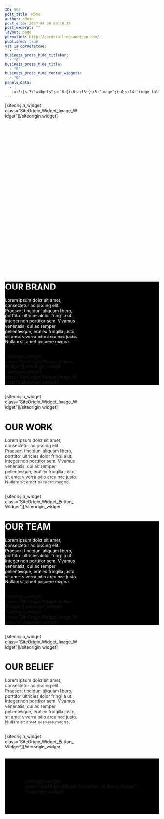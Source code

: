 ```yaml
---
ID: 963
post_title: Home
author: admin
post_date: 2017-04-26 09:18:28
post_excerpt: ""
layout: page
permalink: http://cardetailingsandiego.com/
published: true
yst_is_cornerstone:
  - ""
business_press_hide_titlebar:
  - "0"
business_press_hide_title:
  - "0"
business_press_hide_footer_widgets:
  - "0"
panels_data:
  - |
    a:3:{s:7:"widgets";a:16:{i:0;a:13:{s:5:"image";i:0;s:14:"image_fallback";s:30:"http://i.imgur.com/AftkIQT.jpg";s:4:"size";s:4:"full";s:5:"align";s:7:"default";s:5:"title";s:0:"";s:14:"title_position";s:6:"hidden";s:3:"alt";s:0:"";s:3:"url";s:0:"";s:5:"bound";b:1;s:12:"_sow_form_id";s:13:"590786741b808";s:11:"panels_info";a:6:{s:5:"class";s:30:"SiteOrigin_Widget_Image_Widget";s:4:"grid";i:0;s:4:"cell";i:0;s:2:"id";i:0;s:9:"widget_id";s:36:"81a316cb-51c0-487a-b860-3c3d8a05a261";s:5:"style";a:2:{s:27:"background_image_attachment";b:0;s:18:"background_display";s:4:"tile";}}s:10:"new_window";b:0;s:10:"full_width";b:0;}i:1;a:6:{s:5:"title";s:0:"";s:4:"text";s:506:"<h1> </h1><div id="block-yui_3_17_2_10_1491982508933_7671" class="sqs-block html-block sqs-block-html" data-block-type="2"><div class="sqs-block-content"><h2>COMPLETE DETAILING PACKAGES</h2><p>Apple Polishing Systems strives to provide the most convenient and comprehensive auto detailing service in San Diego. These preset packages include both interior and exterior detailing, but if you don't see what you're looking for let us personally tailor a package to meet your needs and budget.</p></div></div>";s:20:"text_selected_editor";s:4:"tmce";s:12:"_sow_form_id";s:13:"59078835df6be";s:5:"autop";b:0;s:11:"panels_info";a:7:{s:5:"class";s:31:"SiteOrigin_Widget_Editor_Widget";s:3:"raw";b:0;s:4:"grid";i:0;s:4:"cell";i:1;s:2:"id";i:1;s:9:"widget_id";s:36:"514a2d1f-93ae-4282-ab58-04242b253d14";s:5:"style";a:4:{s:7:"padding";s:19:"15px 15px 15px 15px";s:18:"background_display";s:5:"cover";s:10:"font_color";s:7:"#ffffff";s:10:"link_color";s:7:"#81d742";}}}i:2;a:8:{s:4:"text";s:13:"VIEW PACKAGES";s:3:"url";s:9:"post: 838";s:11:"button_icon";a:4:{s:13:"icon_selected";s:0:"";s:10:"icon_color";b:0;s:4:"icon";i:0;s:24:"so_field_container_state";s:4:"open";}s:6:"design";a:12:{s:5:"width";b:0;s:10:"width_unit";s:2:"px";s:5:"align";s:4:"left";s:5:"theme";s:4:"atom";s:12:"button_color";s:7:"#dd3333";s:10:"text_color";s:7:"#ffffff";s:5:"hover";b:1;s:4:"font";s:7:"default";s:9:"font_size";s:1:"1";s:8:"rounding";s:1:"0";s:7:"padding";s:1:"1";s:24:"so_field_container_state";s:4:"open";}s:10:"attributes";a:6:{s:2:"id";s:0:"";s:7:"classes";s:0:"";s:5:"title";s:0:"";s:7:"onclick";s:0:"";s:3:"rel";s:0:"";s:24:"so_field_container_state";s:4:"open";}s:12:"_sow_form_id";s:13:"590790aa26dc3";s:10:"new_window";b:0;s:11:"panels_info";a:7:{s:5:"class";s:31:"SiteOrigin_Widget_Button_Widget";s:3:"raw";b:0;s:4:"grid";i:0;s:4:"cell";i:1;s:2:"id";i:2;s:9:"widget_id";s:36:"cdb9090a-64ee-4746-b65d-a3ddf0188c20";s:5:"style";a:2:{s:18:"background_display";s:4:"tile";s:10:"font_color";s:7:"#ffffff";}}}i:3;a:6:{s:5:"title";s:0:"";s:4:"text";s:399:"<h1><span style="color: #ffffff;">OUR BRAND</span></h1><p><span style="color: #ffffff;">Lorem ipsum dolor sit amet, consectetur adipiscing elit. Praesent tincidunt aliquam libero, porttitor ultricies dolor fringilla ut. Integer non porttitor sem. Vivamus venenatis, dui ac semper pellentesque, erat ex fringilla justo, sit amet viverra odio arcu nec justo. Nullam sit amet posuere magna.</span></p>";s:20:"text_selected_editor";s:7:"tinymce";s:12:"_sow_form_id";s:13:"59078f04d6e54";s:5:"autop";b:0;s:11:"panels_info";a:7:{s:5:"class";s:31:"SiteOrigin_Widget_Editor_Widget";s:3:"raw";b:0;s:4:"grid";i:1;s:4:"cell";i:0;s:2:"id";i:3;s:9:"widget_id";s:36:"9fa24051-d7d2-4cb0-9e40-f8ba51ebd600";s:5:"style";a:1:{s:18:"background_display";s:4:"tile";}}}i:4;a:7:{s:4:"text";s:10:"CONTACT US";s:3:"url";s:21:"http://siteorigin.com";s:10:"new_window";b:0;s:11:"button_icon";a:3:{s:13:"icon_selected";s:0:"";s:10:"icon_color";b:0;s:4:"icon";i:0;}s:6:"design";a:10:{s:5:"align";s:4:"left";s:5:"theme";s:4:"wire";s:12:"button_color";s:7:"#ffffff";s:10:"text_color";s:7:"#000000";s:5:"hover";b:1;s:9:"font_size";s:1:"1";s:8:"rounding";s:1:"0";s:7:"padding";s:1:"1";s:5:"width";b:0;s:4:"font";s:7:"default";}s:10:"attributes";a:5:{s:2:"id";s:0:"";s:5:"title";s:0:"";s:7:"onclick";s:0:"";s:7:"classes";s:0:"";s:3:"rel";s:0:"";}s:11:"panels_info";a:7:{s:5:"class";s:31:"SiteOrigin_Widget_Button_Widget";s:3:"raw";b:0;s:4:"grid";i:1;s:4:"cell";i:0;s:2:"id";i:4;s:9:"widget_id";s:36:"6c1281eb-06e6-4e53-a804-ee90cf3e8a9a";s:5:"style";a:1:{s:18:"background_display";s:4:"tile";}}}i:5;a:13:{s:5:"image";i:1268;s:14:"image_fallback";s:90:"http://layouts.siteorigin.com/wp-content/uploads/2015/08/guitar-811343_1280-1.jpg#1280x853";s:4:"size";s:4:"full";s:5:"align";s:7:"default";s:5:"title";s:0:"";s:14:"title_position";s:6:"hidden";s:3:"alt";s:0:"";s:3:"url";s:0:"";s:5:"bound";b:1;s:12:"_sow_form_id";s:13:"590786a1ccd0f";s:10:"new_window";b:0;s:10:"full_width";b:0;s:11:"panels_info";a:7:{s:5:"class";s:30:"SiteOrigin_Widget_Image_Widget";s:3:"raw";b:0;s:4:"grid";i:1;s:4:"cell";i:1;s:2:"id";i:5;s:9:"widget_id";s:36:"24344ea5-52c9-40cd-9d68-52aa1e4be513";s:5:"style";a:1:{s:18:"background_display";s:4:"tile";}}}i:6;a:13:{s:5:"image";i:1051;s:14:"image_fallback";s:84:"http://layouts.siteorigin.com/wp-content/uploads/2015/08/hat-15263_1280.jpg#1280x853";s:4:"size";s:4:"full";s:5:"align";s:7:"default";s:5:"title";s:0:"";s:14:"title_position";s:6:"hidden";s:3:"alt";s:0:"";s:3:"url";s:0:"";s:5:"bound";b:1;s:12:"_sow_form_id";s:13:"590786ba499c7";s:10:"new_window";b:0;s:10:"full_width";b:0;s:11:"panels_info";a:7:{s:5:"class";s:30:"SiteOrigin_Widget_Image_Widget";s:3:"raw";b:0;s:4:"grid";i:2;s:4:"cell";i:0;s:2:"id";i:6;s:9:"widget_id";s:36:"bac2bbae-5c76-446e-96fa-166ae5c2aeea";s:5:"style";a:1:{s:18:"background_display";s:4:"tile";}}}i:7;a:4:{s:5:"title";s:0:"";s:4:"text";s:396:"<h1><span style="color: #000000">OUR WORK</span></h1><p><span style="color: #333333">Lorem ipsum dolor sit amet, consectetur adipiscing elit. Praesent tincidunt aliquam libero, porttitor ultricies dolor fringilla ut. Integer non porttitor sem. Vivamus venenatis, dui ac semper pellentesque, erat ex fringilla justo, sit amet viverra odio arcu nec justo. Nullam sit amet posuere magna.</span></p>";s:5:"autop";b:0;s:11:"panels_info";a:7:{s:5:"class";s:31:"SiteOrigin_Widget_Editor_Widget";s:3:"raw";b:0;s:4:"grid";i:2;s:4:"cell";i:1;s:2:"id";i:7;s:9:"widget_id";s:36:"9e95a62c-208a-4c0b-ac20-08058c163991";s:5:"style";a:1:{s:18:"background_display";s:4:"tile";}}}i:8;a:7:{s:4:"text";s:10:"CONTACT US";s:3:"url";s:21:"http://siteorigin.com";s:10:"new_window";b:0;s:11:"button_icon";a:3:{s:13:"icon_selected";s:0:"";s:10:"icon_color";b:0;s:4:"icon";i:0;}s:6:"design";a:10:{s:5:"align";s:4:"left";s:5:"theme";s:4:"wire";s:12:"button_color";s:7:"#000000";s:10:"text_color";s:7:"#dddddd";s:5:"hover";b:1;s:9:"font_size";s:1:"1";s:8:"rounding";s:1:"0";s:7:"padding";s:1:"1";s:5:"width";b:0;s:4:"font";s:7:"default";}s:10:"attributes";a:5:{s:2:"id";s:0:"";s:5:"title";s:0:"";s:7:"onclick";s:0:"";s:7:"classes";s:0:"";s:3:"rel";s:0:"";}s:11:"panels_info";a:7:{s:5:"class";s:31:"SiteOrigin_Widget_Button_Widget";s:3:"raw";b:0;s:4:"grid";i:2;s:4:"cell";i:1;s:2:"id";i:8;s:9:"widget_id";s:36:"70e7bcf9-a1b1-4eac-859c-9a9def1d35e7";s:5:"style";a:1:{s:18:"background_display";s:4:"tile";}}}i:9;a:4:{s:5:"title";s:0:"";s:4:"text";s:396:"<h1><span style="color: #ffffff">OUR TEAM</span></h1><p><span style="color: #ffffff">Lorem ipsum dolor sit amet, consectetur adipiscing elit. Praesent tincidunt aliquam libero, porttitor ultricies dolor fringilla ut. Integer non porttitor sem. Vivamus venenatis, dui ac semper pellentesque, erat ex fringilla justo, sit amet viverra odio arcu nec justo. Nullam sit amet posuere magna.</span></p>";s:5:"autop";b:0;s:11:"panels_info";a:7:{s:5:"class";s:31:"SiteOrigin_Widget_Editor_Widget";s:3:"raw";b:0;s:4:"grid";i:3;s:4:"cell";i:0;s:2:"id";i:9;s:9:"widget_id";s:36:"c3633188-a280-4219-88e0-57ddd6ab4881";s:5:"style";a:1:{s:18:"background_display";s:4:"tile";}}}i:10;a:7:{s:4:"text";s:10:"CONTACT US";s:3:"url";s:21:"http://siteorigin.com";s:10:"new_window";b:0;s:11:"button_icon";a:3:{s:13:"icon_selected";s:0:"";s:10:"icon_color";b:0;s:4:"icon";i:0;}s:6:"design";a:10:{s:5:"align";s:4:"left";s:5:"theme";s:4:"wire";s:12:"button_color";s:7:"#ffffff";s:10:"text_color";s:7:"#000000";s:5:"hover";b:1;s:9:"font_size";s:1:"1";s:8:"rounding";s:1:"0";s:7:"padding";s:1:"1";s:5:"width";b:0;s:4:"font";s:7:"default";}s:10:"attributes";a:5:{s:2:"id";s:0:"";s:5:"title";s:0:"";s:7:"onclick";s:0:"";s:7:"classes";s:0:"";s:3:"rel";s:0:"";}s:11:"panels_info";a:7:{s:5:"class";s:31:"SiteOrigin_Widget_Button_Widget";s:3:"raw";b:0;s:4:"grid";i:3;s:4:"cell";i:0;s:2:"id";i:10;s:9:"widget_id";s:36:"a9168e5c-02bc-4b2c-8a3c-588b1d13eccf";s:5:"style";a:1:{s:18:"background_display";s:4:"tile";}}}i:11;a:12:{s:5:"image";i:0;s:14:"image_fallback";s:87:"http://layouts.siteorigin.com/wp-content/uploads/2015/08/match-171579_1280.jpg#1280x853";s:4:"size";s:4:"full";s:5:"title";s:0:"";s:3:"alt";s:0:"";s:3:"url";s:0:"";s:10:"new_window";b:0;s:5:"bound";b:1;s:10:"full_width";b:0;s:5:"align";s:7:"default";s:14:"title_position";s:6:"hidden";s:11:"panels_info";a:7:{s:5:"class";s:30:"SiteOrigin_Widget_Image_Widget";s:3:"raw";b:0;s:4:"grid";i:3;s:4:"cell";i:1;s:2:"id";i:11;s:9:"widget_id";s:36:"38ca420d-4062-4729-80df-1db6d33728f6";s:5:"style";a:1:{s:18:"background_display";s:4:"tile";}}}i:12;a:12:{s:5:"image";i:0;s:14:"image_fallback";s:78:"http://layouts.siteorigin.com/wp-content/uploads/2015/08/oak-1742.jpg#1280x853";s:4:"size";s:4:"full";s:5:"title";s:0:"";s:3:"alt";s:0:"";s:3:"url";s:0:"";s:10:"new_window";b:0;s:5:"bound";b:1;s:10:"full_width";b:0;s:5:"align";s:7:"default";s:14:"title_position";s:6:"hidden";s:11:"panels_info";a:7:{s:5:"class";s:30:"SiteOrigin_Widget_Image_Widget";s:3:"raw";b:0;s:4:"grid";i:4;s:4:"cell";i:0;s:2:"id";i:12;s:9:"widget_id";s:36:"7af8f866-99b7-4cdf-8981-e07c945a2f91";s:5:"style";a:1:{s:18:"background_display";s:4:"tile";}}}i:13;a:4:{s:5:"title";s:0:"";s:4:"text";s:398:"<h1><span style="color: #000000">OUR BELIEF</span></h1><p><span style="color: #333333">Lorem ipsum dolor sit amet, consectetur adipiscing elit. Praesent tincidunt aliquam libero, porttitor ultricies dolor fringilla ut. Integer non porttitor sem. Vivamus venenatis, dui ac semper pellentesque, erat ex fringilla justo, sit amet viverra odio arcu nec justo. Nullam sit amet posuere magna.</span></p>";s:5:"autop";b:0;s:11:"panels_info";a:7:{s:5:"class";s:31:"SiteOrigin_Widget_Editor_Widget";s:3:"raw";b:0;s:4:"grid";i:4;s:4:"cell";i:1;s:2:"id";i:13;s:9:"widget_id";s:36:"4b23d6a9-2d6e-400a-877c-77a56e157269";s:5:"style";a:1:{s:18:"background_display";s:4:"tile";}}}i:14;a:7:{s:4:"text";s:10:"CONTACT US";s:3:"url";s:21:"http://siteorigin.com";s:10:"new_window";b:0;s:11:"button_icon";a:3:{s:13:"icon_selected";s:0:"";s:10:"icon_color";b:0;s:4:"icon";i:0;}s:6:"design";a:10:{s:5:"align";s:4:"left";s:5:"theme";s:4:"wire";s:12:"button_color";s:7:"#000000";s:10:"text_color";s:7:"#dddddd";s:5:"hover";b:1;s:9:"font_size";s:1:"1";s:8:"rounding";s:1:"0";s:7:"padding";s:1:"1";s:5:"width";b:0;s:4:"font";s:7:"default";}s:10:"attributes";a:5:{s:2:"id";s:0:"";s:5:"title";s:0:"";s:7:"onclick";s:0:"";s:7:"classes";s:0:"";s:3:"rel";s:0:"";}s:11:"panels_info";a:7:{s:5:"class";s:31:"SiteOrigin_Widget_Button_Widget";s:3:"raw";b:0;s:4:"grid";i:4;s:4:"cell";i:1;s:2:"id";i:14;s:9:"widget_id";s:36:"419015a3-1e52-4484-8507-0c61327ec72a";s:5:"style";a:1:{s:18:"background_display";s:4:"tile";}}}i:15;a:4:{s:8:"networks";a:3:{i:0;a:5:{s:4:"name";s:8:"facebook";s:3:"url";s:25:"https://www.facebook.com/";s:10:"icon_color";s:7:"#ffffff";s:12:"button_color";s:7:"#d3d3d3";s:10:"icon_title";s:0:"";}i:1;a:5:{s:4:"name";s:7:"twitter";s:3:"url";s:20:"https://twitter.com/";s:10:"icon_color";s:7:"#ffffff";s:12:"button_color";s:7:"#d3d3d3";s:10:"icon_title";s:0:"";}i:2;a:5:{s:4:"name";s:9:"pinterest";s:3:"url";s:26:"https://www.pinterest.com/";s:10:"icon_color";s:7:"#ffffff";s:12:"button_color";s:7:"#d3d3d3";s:10:"icon_title";s:0:"";}}s:6:"design";a:8:{s:10:"new_window";b:1;s:5:"theme";s:4:"wire";s:5:"hover";b:1;s:9:"icon_size";s:1:"2";s:8:"rounding";s:3:"1.5";s:7:"padding";s:1:"1";s:5:"align";s:6:"center";s:6:"margin";s:3:"0.1";}s:5:"title";s:0:"";s:11:"panels_info";a:7:{s:5:"class";s:43:"SiteOrigin_Widget_SocialMediaButtons_Widget";s:3:"raw";b:0;s:4:"grid";i:5;s:4:"cell";i:0;s:2:"id";i:15;s:9:"widget_id";s:36:"7a42c126-bf89-4985-a197-081571c8485a";s:5:"style";a:1:{s:18:"background_display";s:4:"tile";}}}}s:5:"grids";a:6:{i:0;a:2:{s:5:"cells";i:2;s:5:"style";a:2:{s:18:"background_display";s:4:"tile";s:11:"row_stretch";s:4:"full";}}i:1;a:2:{s:5:"cells";i:2;s:5:"style";a:3:{s:10:"background";s:7:"#000000";s:18:"background_display";s:4:"tile";s:11:"row_stretch";s:4:"full";}}i:2;a:2:{s:5:"cells";i:2;s:5:"style";a:2:{s:18:"background_display";s:4:"tile";s:11:"row_stretch";s:4:"full";}}i:3;a:2:{s:5:"cells";i:2;s:5:"style";a:3:{s:10:"background";s:7:"#000000";s:18:"background_display";s:4:"tile";s:11:"row_stretch";s:4:"full";}}i:4;a:2:{s:5:"cells";i:2;s:5:"style";a:2:{s:18:"background_display";s:4:"tile";s:11:"row_stretch";s:4:"full";}}i:5;a:2:{s:5:"cells";i:1;s:5:"style";a:4:{s:7:"padding";s:4:"65px";s:10:"background";s:7:"#000000";s:18:"background_display";s:4:"tile";s:11:"row_stretch";s:4:"full";}}}s:10:"grid_cells";a:11:{i:0;a:4:{s:4:"grid";i:0;s:5:"index";i:0;s:6:"weight";d:0.5;s:5:"style";a:0:{}}i:1;a:4:{s:4:"grid";i:0;s:5:"index";i:1;s:6:"weight";d:0.5;s:5:"style";a:0:{}}i:2;a:4:{s:4:"grid";i:1;s:5:"index";i:0;s:6:"weight";d:0.5;s:5:"style";a:0:{}}i:3;a:4:{s:4:"grid";i:1;s:5:"index";i:1;s:6:"weight";d:0.5;s:5:"style";a:0:{}}i:4;a:4:{s:4:"grid";i:2;s:5:"index";i:0;s:6:"weight";d:0.5;s:5:"style";a:0:{}}i:5;a:4:{s:4:"grid";i:2;s:5:"index";i:1;s:6:"weight";d:0.5;s:5:"style";a:0:{}}i:6;a:4:{s:4:"grid";i:3;s:5:"index";i:0;s:6:"weight";d:0.5;s:5:"style";a:0:{}}i:7;a:4:{s:4:"grid";i:3;s:5:"index";i:1;s:6:"weight";d:0.5;s:5:"style";a:0:{}}i:8;a:4:{s:4:"grid";i:4;s:5:"index";i:0;s:6:"weight";d:0.5;s:5:"style";a:0:{}}i:9;a:4:{s:4:"grid";i:4;s:5:"index";i:1;s:6:"weight";d:0.5;s:5:"style";a:0:{}}i:10;a:4:{s:4:"grid";i:5;s:5:"index";i:0;s:6:"weight";i:1;s:5:"style";a:0:{}}}}
---
```

<div id="pl-963"  class="panel-layout" ><div id="pg-963-0"  class="panel-grid panel-has-style"  data-style="{&quot;background_display&quot;:&quot;tile&quot;,&quot;row_stretch&quot;:&quot;full&quot;}" ><div class="siteorigin-panels-stretch panel-row-style panel-row-style-for-963-0" data-stretch-type="full" ><div id="pgc-963-0-0"  class="panel-grid-cell"  data-weight="0.5" ><div id="panel-963-0-0-0" class="so-panel widget widget_sow-image panel-first-child panel-last-child" data-index="0" data-style="{&quot;background_image_attachment&quot;:false,&quot;background_display&quot;:&quot;tile&quot;}" >[siteorigin_widget class="SiteOrigin_Widget_Image_Widget"]<input type="hidden" value="{&quot;instance&quot;:{&quot;image&quot;:0,&quot;image_fallback&quot;:&quot;http:\/\/i.imgur.com\/AftkIQT.jpg&quot;,&quot;size&quot;:&quot;full&quot;,&quot;align&quot;:&quot;default&quot;,&quot;title&quot;:&quot;&quot;,&quot;title_position&quot;:&quot;hidden&quot;,&quot;alt&quot;:&quot;&quot;,&quot;url&quot;:&quot;&quot;,&quot;bound&quot;:true,&quot;_sow_form_id&quot;:&quot;590786741b808&quot;,&quot;new_window&quot;:false,&quot;full_width&quot;:false},&quot;args&quot;:{&quot;before_widget&quot;:&quot;&lt;div id=\&quot;panel-963-0-0-0\&quot; class=\&quot;so-panel widget widget_sow-image panel-first-child panel-last-child\&quot; data-index=\&quot;0\&quot; data-style=\&quot;{&amp;quot;background_image_attachment&amp;quot;:false,&amp;quot;background_display&amp;quot;:&amp;quot;tile&amp;quot;}\&quot; &gt;&quot;,&quot;after_widget&quot;:&quot;&lt;\/div&gt;&quot;,&quot;before_title&quot;:&quot;&lt;h3 class=\&quot;widget-title\&quot;&gt;&quot;,&quot;after_title&quot;:&quot;&lt;\/h3&gt;&quot;,&quot;widget_id&quot;:&quot;widget-0-0-0&quot;}}" />[/siteorigin_widget]</div></div><div id="pgc-963-0-1"  class="panel-grid-cell"  data-weight="0.5" ><div id="panel-963-0-1-0" class="so-panel widget widget_sow-editor panel-first-child" data-index="1" data-style="{&quot;padding&quot;:&quot;15px 15px 15px 15px&quot;,&quot;background_display&quot;:&quot;cover&quot;,&quot;font_color&quot;:&quot;#ffffff&quot;,&quot;link_color&quot;:&quot;#81d742&quot;}" ><div class="panel-widget-style panel-widget-style-for-963-0-1-0" ><div class="so-widget-sow-editor so-widget-sow-editor-base">
<div class="siteorigin-widget-tinymce textwidget">
	<h1> </h1><div id="block-yui_3_17_2_10_1491982508933_7671" class="sqs-block html-block sqs-block-html" data-block-type="2"><div class="sqs-block-content"><h2>COMPLETE DETAILING PACKAGES</h2>Apple Polishing Systems strives to provide the most convenient and comprehensive auto detailing service in San Diego. These preset packages include both interior and exterior detailing, but if you don't see what you're looking for let us personally tailor a package to meet your needs and budget.

</div></div></div>
</div></div></div><div id="panel-963-0-1-1" class="so-panel widget widget_sow-button panel-last-child" data-index="2" data-style="{&quot;background_display&quot;:&quot;tile&quot;,&quot;font_color&quot;:&quot;#ffffff&quot;}" ><div class="panel-widget-style panel-widget-style-for-963-0-1-1" >[siteorigin_widget class="SiteOrigin_Widget_Button_Widget"]<input type="hidden" value="{&quot;instance&quot;:{&quot;text&quot;:&quot;VIEW PACKAGES&quot;,&quot;url&quot;:&quot;post: 838&quot;,&quot;button_icon&quot;:{&quot;icon_selected&quot;:&quot;&quot;,&quot;icon_color&quot;:false,&quot;icon&quot;:0,&quot;so_field_container_state&quot;:&quot;open&quot;},&quot;design&quot;:{&quot;width&quot;:false,&quot;width_unit&quot;:&quot;px&quot;,&quot;align&quot;:&quot;left&quot;,&quot;theme&quot;:&quot;atom&quot;,&quot;button_color&quot;:&quot;#dd3333&quot;,&quot;text_color&quot;:&quot;#ffffff&quot;,&quot;hover&quot;:true,&quot;font&quot;:&quot;default&quot;,&quot;font_size&quot;:&quot;1&quot;,&quot;rounding&quot;:&quot;0&quot;,&quot;padding&quot;:&quot;1&quot;,&quot;so_field_container_state&quot;:&quot;open&quot;},&quot;attributes&quot;:{&quot;id&quot;:&quot;&quot;,&quot;classes&quot;:&quot;&quot;,&quot;title&quot;:&quot;&quot;,&quot;onclick&quot;:&quot;&quot;,&quot;rel&quot;:&quot;&quot;,&quot;so_field_container_state&quot;:&quot;open&quot;},&quot;_sow_form_id&quot;:&quot;590790aa26dc3&quot;,&quot;new_window&quot;:false},&quot;args&quot;:{&quot;before_widget&quot;:&quot;&lt;div id=\&quot;panel-963-0-1-1\&quot; class=\&quot;so-panel widget widget_sow-button panel-last-child\&quot; data-index=\&quot;2\&quot; data-style=\&quot;{&amp;quot;background_display&amp;quot;:&amp;quot;tile&amp;quot;,&amp;quot;font_color&amp;quot;:&amp;quot;#ffffff&amp;quot;}\&quot; &gt;&lt;div class=\&quot;panel-widget-style panel-widget-style-for-963-0-1-1\&quot; &gt;&quot;,&quot;after_widget&quot;:&quot;&lt;\/div&gt;&lt;\/div&gt;&quot;,&quot;before_title&quot;:&quot;&lt;h3 class=\&quot;widget-title\&quot;&gt;&quot;,&quot;after_title&quot;:&quot;&lt;\/h3&gt;&quot;,&quot;widget_id&quot;:&quot;widget-0-1-1&quot;}}" />[/siteorigin_widget]</div></div></div></div></div><div id="pg-963-1"  class="panel-grid panel-has-style"  data-style="{&quot;background&quot;:&quot;#000000&quot;,&quot;background_display&quot;:&quot;tile&quot;,&quot;row_stretch&quot;:&quot;full&quot;}" ><div class="siteorigin-panels-stretch panel-row-style panel-row-style-for-963-1" data-stretch-type="full" ><div id="pgc-963-1-0"  class="panel-grid-cell"  data-weight="0.5" ><div id="panel-963-1-0-0" class="so-panel widget widget_sow-editor panel-first-child" data-index="3" data-style="{&quot;background_display&quot;:&quot;tile&quot;}" ><div class="so-widget-sow-editor so-widget-sow-editor-base">
<div class="siteorigin-widget-tinymce textwidget">
	<h1><span style="color: #ffffff;">OUR BRAND</span></h1><span style="color: #ffffff;">Lorem ipsum dolor sit amet, consectetur adipiscing elit. Praesent tincidunt aliquam libero, porttitor ultricies dolor fringilla ut. Integer non porttitor sem. Vivamus venenatis, dui ac semper pellentesque, erat ex fringilla justo, sit amet viverra odio arcu nec justo. Nullam sit amet posuere magna.</span>

</div>
</div></div><div id="panel-963-1-0-1" class="so-panel widget widget_sow-button panel-last-child" data-index="4" data-style="{&quot;background_display&quot;:&quot;tile&quot;}" >[siteorigin_widget class="SiteOrigin_Widget_Button_Widget"]<input type="hidden" value="{&quot;instance&quot;:{&quot;text&quot;:&quot;CONTACT US&quot;,&quot;url&quot;:&quot;http:\/\/siteorigin.com&quot;,&quot;new_window&quot;:false,&quot;button_icon&quot;:{&quot;icon_selected&quot;:&quot;&quot;,&quot;icon_color&quot;:false,&quot;icon&quot;:0},&quot;design&quot;:{&quot;align&quot;:&quot;left&quot;,&quot;theme&quot;:&quot;wire&quot;,&quot;button_color&quot;:&quot;#ffffff&quot;,&quot;text_color&quot;:&quot;#000000&quot;,&quot;hover&quot;:true,&quot;font_size&quot;:&quot;1&quot;,&quot;rounding&quot;:&quot;0&quot;,&quot;padding&quot;:&quot;1&quot;,&quot;width&quot;:false,&quot;font&quot;:&quot;default&quot;},&quot;attributes&quot;:{&quot;id&quot;:&quot;&quot;,&quot;title&quot;:&quot;&quot;,&quot;onclick&quot;:&quot;&quot;,&quot;classes&quot;:&quot;&quot;,&quot;rel&quot;:&quot;&quot;}},&quot;args&quot;:{&quot;before_widget&quot;:&quot;&lt;div id=\&quot;panel-963-1-0-1\&quot; class=\&quot;so-panel widget widget_sow-button panel-last-child\&quot; data-index=\&quot;4\&quot; data-style=\&quot;{&amp;quot;background_display&amp;quot;:&amp;quot;tile&amp;quot;}\&quot; &gt;&quot;,&quot;after_widget&quot;:&quot;&lt;\/div&gt;&quot;,&quot;before_title&quot;:&quot;&lt;h3 class=\&quot;widget-title\&quot;&gt;&quot;,&quot;after_title&quot;:&quot;&lt;\/h3&gt;&quot;,&quot;widget_id&quot;:&quot;widget-1-0-1&quot;}}" />[/siteorigin_widget]</div></div><div id="pgc-963-1-1"  class="panel-grid-cell"  data-weight="0.5" ><div id="panel-963-1-1-0" class="so-panel widget widget_sow-image panel-first-child panel-last-child" data-index="5" data-style="{&quot;background_display&quot;:&quot;tile&quot;}" >[siteorigin_widget class="SiteOrigin_Widget_Image_Widget"]<input type="hidden" value="{&quot;instance&quot;:{&quot;image&quot;:1268,&quot;image_fallback&quot;:&quot;http:\/\/layouts.siteorigin.com\/wp-content\/uploads\/2015\/08\/guitar-811343_1280-1.jpg#1280x853&quot;,&quot;size&quot;:&quot;full&quot;,&quot;align&quot;:&quot;default&quot;,&quot;title&quot;:&quot;&quot;,&quot;title_position&quot;:&quot;hidden&quot;,&quot;alt&quot;:&quot;&quot;,&quot;url&quot;:&quot;&quot;,&quot;bound&quot;:true,&quot;_sow_form_id&quot;:&quot;590786a1ccd0f&quot;,&quot;new_window&quot;:false,&quot;full_width&quot;:false},&quot;args&quot;:{&quot;before_widget&quot;:&quot;&lt;div id=\&quot;panel-963-1-1-0\&quot; class=\&quot;so-panel widget widget_sow-image panel-first-child panel-last-child\&quot; data-index=\&quot;5\&quot; data-style=\&quot;{&amp;quot;background_display&amp;quot;:&amp;quot;tile&amp;quot;}\&quot; &gt;&quot;,&quot;after_widget&quot;:&quot;&lt;\/div&gt;&quot;,&quot;before_title&quot;:&quot;&lt;h3 class=\&quot;widget-title\&quot;&gt;&quot;,&quot;after_title&quot;:&quot;&lt;\/h3&gt;&quot;,&quot;widget_id&quot;:&quot;widget-1-1-0&quot;}}" />[/siteorigin_widget]</div></div></div></div><div id="pg-963-2"  class="panel-grid panel-has-style"  data-style="{&quot;background_display&quot;:&quot;tile&quot;,&quot;row_stretch&quot;:&quot;full&quot;}" ><div class="siteorigin-panels-stretch panel-row-style panel-row-style-for-963-2" data-stretch-type="full" ><div id="pgc-963-2-0"  class="panel-grid-cell"  data-weight="0.5" ><div id="panel-963-2-0-0" class="so-panel widget widget_sow-image panel-first-child panel-last-child" data-index="6" data-style="{&quot;background_display&quot;:&quot;tile&quot;}" >[siteorigin_widget class="SiteOrigin_Widget_Image_Widget"]<input type="hidden" value="{&quot;instance&quot;:{&quot;image&quot;:1051,&quot;image_fallback&quot;:&quot;http:\/\/layouts.siteorigin.com\/wp-content\/uploads\/2015\/08\/hat-15263_1280.jpg#1280x853&quot;,&quot;size&quot;:&quot;full&quot;,&quot;align&quot;:&quot;default&quot;,&quot;title&quot;:&quot;&quot;,&quot;title_position&quot;:&quot;hidden&quot;,&quot;alt&quot;:&quot;&quot;,&quot;url&quot;:&quot;&quot;,&quot;bound&quot;:true,&quot;_sow_form_id&quot;:&quot;590786ba499c7&quot;,&quot;new_window&quot;:false,&quot;full_width&quot;:false},&quot;args&quot;:{&quot;before_widget&quot;:&quot;&lt;div id=\&quot;panel-963-2-0-0\&quot; class=\&quot;so-panel widget widget_sow-image panel-first-child panel-last-child\&quot; data-index=\&quot;6\&quot; data-style=\&quot;{&amp;quot;background_display&amp;quot;:&amp;quot;tile&amp;quot;}\&quot; &gt;&quot;,&quot;after_widget&quot;:&quot;&lt;\/div&gt;&quot;,&quot;before_title&quot;:&quot;&lt;h3 class=\&quot;widget-title\&quot;&gt;&quot;,&quot;after_title&quot;:&quot;&lt;\/h3&gt;&quot;,&quot;widget_id&quot;:&quot;widget-2-0-0&quot;}}" />[/siteorigin_widget]</div></div><div id="pgc-963-2-1"  class="panel-grid-cell"  data-weight="0.5" ><div id="panel-963-2-1-0" class="so-panel widget widget_sow-editor panel-first-child" data-index="7" data-style="{&quot;background_display&quot;:&quot;tile&quot;}" ><div class="so-widget-sow-editor so-widget-sow-editor-base">
<div class="siteorigin-widget-tinymce textwidget">
	<h1><span style="color: #000000">OUR WORK</span></h1><span style="color: #333333">Lorem ipsum dolor sit amet, consectetur adipiscing elit. Praesent tincidunt aliquam libero, porttitor ultricies dolor fringilla ut. Integer non porttitor sem. Vivamus venenatis, dui ac semper pellentesque, erat ex fringilla justo, sit amet viverra odio arcu nec justo. Nullam sit amet posuere magna.</span>

</div>
</div></div><div id="panel-963-2-1-1" class="so-panel widget widget_sow-button panel-last-child" data-index="8" data-style="{&quot;background_display&quot;:&quot;tile&quot;}" >[siteorigin_widget class="SiteOrigin_Widget_Button_Widget"]<input type="hidden" value="{&quot;instance&quot;:{&quot;text&quot;:&quot;CONTACT US&quot;,&quot;url&quot;:&quot;http:\/\/siteorigin.com&quot;,&quot;new_window&quot;:false,&quot;button_icon&quot;:{&quot;icon_selected&quot;:&quot;&quot;,&quot;icon_color&quot;:false,&quot;icon&quot;:0},&quot;design&quot;:{&quot;align&quot;:&quot;left&quot;,&quot;theme&quot;:&quot;wire&quot;,&quot;button_color&quot;:&quot;#000000&quot;,&quot;text_color&quot;:&quot;#dddddd&quot;,&quot;hover&quot;:true,&quot;font_size&quot;:&quot;1&quot;,&quot;rounding&quot;:&quot;0&quot;,&quot;padding&quot;:&quot;1&quot;,&quot;width&quot;:false,&quot;font&quot;:&quot;default&quot;},&quot;attributes&quot;:{&quot;id&quot;:&quot;&quot;,&quot;title&quot;:&quot;&quot;,&quot;onclick&quot;:&quot;&quot;,&quot;classes&quot;:&quot;&quot;,&quot;rel&quot;:&quot;&quot;}},&quot;args&quot;:{&quot;before_widget&quot;:&quot;&lt;div id=\&quot;panel-963-2-1-1\&quot; class=\&quot;so-panel widget widget_sow-button panel-last-child\&quot; data-index=\&quot;8\&quot; data-style=\&quot;{&amp;quot;background_display&amp;quot;:&amp;quot;tile&amp;quot;}\&quot; &gt;&quot;,&quot;after_widget&quot;:&quot;&lt;\/div&gt;&quot;,&quot;before_title&quot;:&quot;&lt;h3 class=\&quot;widget-title\&quot;&gt;&quot;,&quot;after_title&quot;:&quot;&lt;\/h3&gt;&quot;,&quot;widget_id&quot;:&quot;widget-2-1-1&quot;}}" />[/siteorigin_widget]</div></div></div></div><div id="pg-963-3"  class="panel-grid panel-has-style"  data-style="{&quot;background&quot;:&quot;#000000&quot;,&quot;background_display&quot;:&quot;tile&quot;,&quot;row_stretch&quot;:&quot;full&quot;}" ><div class="siteorigin-panels-stretch panel-row-style panel-row-style-for-963-3" data-stretch-type="full" ><div id="pgc-963-3-0"  class="panel-grid-cell"  data-weight="0.5" ><div id="panel-963-3-0-0" class="so-panel widget widget_sow-editor panel-first-child" data-index="9" data-style="{&quot;background_display&quot;:&quot;tile&quot;}" ><div class="so-widget-sow-editor so-widget-sow-editor-base">
<div class="siteorigin-widget-tinymce textwidget">
	<h1><span style="color: #ffffff">OUR TEAM</span></h1><span style="color: #ffffff">Lorem ipsum dolor sit amet, consectetur adipiscing elit. Praesent tincidunt aliquam libero, porttitor ultricies dolor fringilla ut. Integer non porttitor sem. Vivamus venenatis, dui ac semper pellentesque, erat ex fringilla justo, sit amet viverra odio arcu nec justo. Nullam sit amet posuere magna.</span>

</div>
</div></div><div id="panel-963-3-0-1" class="so-panel widget widget_sow-button panel-last-child" data-index="10" data-style="{&quot;background_display&quot;:&quot;tile&quot;}" >[siteorigin_widget class="SiteOrigin_Widget_Button_Widget"]<input type="hidden" value="{&quot;instance&quot;:{&quot;text&quot;:&quot;CONTACT US&quot;,&quot;url&quot;:&quot;http:\/\/siteorigin.com&quot;,&quot;new_window&quot;:false,&quot;button_icon&quot;:{&quot;icon_selected&quot;:&quot;&quot;,&quot;icon_color&quot;:false,&quot;icon&quot;:0},&quot;design&quot;:{&quot;align&quot;:&quot;left&quot;,&quot;theme&quot;:&quot;wire&quot;,&quot;button_color&quot;:&quot;#ffffff&quot;,&quot;text_color&quot;:&quot;#000000&quot;,&quot;hover&quot;:true,&quot;font_size&quot;:&quot;1&quot;,&quot;rounding&quot;:&quot;0&quot;,&quot;padding&quot;:&quot;1&quot;,&quot;width&quot;:false,&quot;font&quot;:&quot;default&quot;},&quot;attributes&quot;:{&quot;id&quot;:&quot;&quot;,&quot;title&quot;:&quot;&quot;,&quot;onclick&quot;:&quot;&quot;,&quot;classes&quot;:&quot;&quot;,&quot;rel&quot;:&quot;&quot;}},&quot;args&quot;:{&quot;before_widget&quot;:&quot;&lt;div id=\&quot;panel-963-3-0-1\&quot; class=\&quot;so-panel widget widget_sow-button panel-last-child\&quot; data-index=\&quot;10\&quot; data-style=\&quot;{&amp;quot;background_display&amp;quot;:&amp;quot;tile&amp;quot;}\&quot; &gt;&quot;,&quot;after_widget&quot;:&quot;&lt;\/div&gt;&quot;,&quot;before_title&quot;:&quot;&lt;h3 class=\&quot;widget-title\&quot;&gt;&quot;,&quot;after_title&quot;:&quot;&lt;\/h3&gt;&quot;,&quot;widget_id&quot;:&quot;widget-3-0-1&quot;}}" />[/siteorigin_widget]</div></div><div id="pgc-963-3-1"  class="panel-grid-cell"  data-weight="0.5" ><div id="panel-963-3-1-0" class="so-panel widget widget_sow-image panel-first-child panel-last-child" data-index="11" data-style="{&quot;background_display&quot;:&quot;tile&quot;}" >[siteorigin_widget class="SiteOrigin_Widget_Image_Widget"]<input type="hidden" value="{&quot;instance&quot;:{&quot;image&quot;:0,&quot;image_fallback&quot;:&quot;http:\/\/layouts.siteorigin.com\/wp-content\/uploads\/2015\/08\/match-171579_1280.jpg#1280x853&quot;,&quot;size&quot;:&quot;full&quot;,&quot;title&quot;:&quot;&quot;,&quot;alt&quot;:&quot;&quot;,&quot;url&quot;:&quot;&quot;,&quot;new_window&quot;:false,&quot;bound&quot;:true,&quot;full_width&quot;:false,&quot;align&quot;:&quot;default&quot;,&quot;title_position&quot;:&quot;hidden&quot;},&quot;args&quot;:{&quot;before_widget&quot;:&quot;&lt;div id=\&quot;panel-963-3-1-0\&quot; class=\&quot;so-panel widget widget_sow-image panel-first-child panel-last-child\&quot; data-index=\&quot;11\&quot; data-style=\&quot;{&amp;quot;background_display&amp;quot;:&amp;quot;tile&amp;quot;}\&quot; &gt;&quot;,&quot;after_widget&quot;:&quot;&lt;\/div&gt;&quot;,&quot;before_title&quot;:&quot;&lt;h3 class=\&quot;widget-title\&quot;&gt;&quot;,&quot;after_title&quot;:&quot;&lt;\/h3&gt;&quot;,&quot;widget_id&quot;:&quot;widget-3-1-0&quot;}}" />[/siteorigin_widget]</div></div></div></div><div id="pg-963-4"  class="panel-grid panel-has-style"  data-style="{&quot;background_display&quot;:&quot;tile&quot;,&quot;row_stretch&quot;:&quot;full&quot;}" ><div class="siteorigin-panels-stretch panel-row-style panel-row-style-for-963-4" data-stretch-type="full" ><div id="pgc-963-4-0"  class="panel-grid-cell"  data-weight="0.5" ><div id="panel-963-4-0-0" class="so-panel widget widget_sow-image panel-first-child panel-last-child" data-index="12" data-style="{&quot;background_display&quot;:&quot;tile&quot;}" >[siteorigin_widget class="SiteOrigin_Widget_Image_Widget"]<input type="hidden" value="{&quot;instance&quot;:{&quot;image&quot;:0,&quot;image_fallback&quot;:&quot;http:\/\/layouts.siteorigin.com\/wp-content\/uploads\/2015\/08\/oak-1742.jpg#1280x853&quot;,&quot;size&quot;:&quot;full&quot;,&quot;title&quot;:&quot;&quot;,&quot;alt&quot;:&quot;&quot;,&quot;url&quot;:&quot;&quot;,&quot;new_window&quot;:false,&quot;bound&quot;:true,&quot;full_width&quot;:false,&quot;align&quot;:&quot;default&quot;,&quot;title_position&quot;:&quot;hidden&quot;},&quot;args&quot;:{&quot;before_widget&quot;:&quot;&lt;div id=\&quot;panel-963-4-0-0\&quot; class=\&quot;so-panel widget widget_sow-image panel-first-child panel-last-child\&quot; data-index=\&quot;12\&quot; data-style=\&quot;{&amp;quot;background_display&amp;quot;:&amp;quot;tile&amp;quot;}\&quot; &gt;&quot;,&quot;after_widget&quot;:&quot;&lt;\/div&gt;&quot;,&quot;before_title&quot;:&quot;&lt;h3 class=\&quot;widget-title\&quot;&gt;&quot;,&quot;after_title&quot;:&quot;&lt;\/h3&gt;&quot;,&quot;widget_id&quot;:&quot;widget-4-0-0&quot;}}" />[/siteorigin_widget]</div></div><div id="pgc-963-4-1"  class="panel-grid-cell"  data-weight="0.5" ><div id="panel-963-4-1-0" class="so-panel widget widget_sow-editor panel-first-child" data-index="13" data-style="{&quot;background_display&quot;:&quot;tile&quot;}" ><div class="so-widget-sow-editor so-widget-sow-editor-base">
<div class="siteorigin-widget-tinymce textwidget">
	<h1><span style="color: #000000">OUR BELIEF</span></h1><span style="color: #333333">Lorem ipsum dolor sit amet, consectetur adipiscing elit. Praesent tincidunt aliquam libero, porttitor ultricies dolor fringilla ut. Integer non porttitor sem. Vivamus venenatis, dui ac semper pellentesque, erat ex fringilla justo, sit amet viverra odio arcu nec justo. Nullam sit amet posuere magna.</span>

</div>
</div></div><div id="panel-963-4-1-1" class="so-panel widget widget_sow-button panel-last-child" data-index="14" data-style="{&quot;background_display&quot;:&quot;tile&quot;}" >[siteorigin_widget class="SiteOrigin_Widget_Button_Widget"]<input type="hidden" value="{&quot;instance&quot;:{&quot;text&quot;:&quot;CONTACT US&quot;,&quot;url&quot;:&quot;http:\/\/siteorigin.com&quot;,&quot;new_window&quot;:false,&quot;button_icon&quot;:{&quot;icon_selected&quot;:&quot;&quot;,&quot;icon_color&quot;:false,&quot;icon&quot;:0},&quot;design&quot;:{&quot;align&quot;:&quot;left&quot;,&quot;theme&quot;:&quot;wire&quot;,&quot;button_color&quot;:&quot;#000000&quot;,&quot;text_color&quot;:&quot;#dddddd&quot;,&quot;hover&quot;:true,&quot;font_size&quot;:&quot;1&quot;,&quot;rounding&quot;:&quot;0&quot;,&quot;padding&quot;:&quot;1&quot;,&quot;width&quot;:false,&quot;font&quot;:&quot;default&quot;},&quot;attributes&quot;:{&quot;id&quot;:&quot;&quot;,&quot;title&quot;:&quot;&quot;,&quot;onclick&quot;:&quot;&quot;,&quot;classes&quot;:&quot;&quot;,&quot;rel&quot;:&quot;&quot;}},&quot;args&quot;:{&quot;before_widget&quot;:&quot;&lt;div id=\&quot;panel-963-4-1-1\&quot; class=\&quot;so-panel widget widget_sow-button panel-last-child\&quot; data-index=\&quot;14\&quot; data-style=\&quot;{&amp;quot;background_display&amp;quot;:&amp;quot;tile&amp;quot;}\&quot; &gt;&quot;,&quot;after_widget&quot;:&quot;&lt;\/div&gt;&quot;,&quot;before_title&quot;:&quot;&lt;h3 class=\&quot;widget-title\&quot;&gt;&quot;,&quot;after_title&quot;:&quot;&lt;\/h3&gt;&quot;,&quot;widget_id&quot;:&quot;widget-4-1-1&quot;}}" />[/siteorigin_widget]</div></div></div></div><div id="pg-963-5"  class="panel-grid panel-has-style"  data-style="{&quot;padding&quot;:&quot;65px&quot;,&quot;background&quot;:&quot;#000000&quot;,&quot;background_display&quot;:&quot;tile&quot;,&quot;row_stretch&quot;:&quot;full&quot;}" ><div class="siteorigin-panels-stretch panel-row-style panel-row-style-for-963-5" data-stretch-type="full" ><div id="pgc-963-5-0"  class="panel-grid-cell"  data-weight="1" ><div id="panel-963-5-0-0" class="so-panel widget widget_sow-social-media-buttons panel-first-child panel-last-child" data-index="15" data-style="{&quot;background_display&quot;:&quot;tile&quot;}" >[siteorigin_widget class="SiteOrigin_Widget_SocialMediaButtons_Widget"]<input type="hidden" value="{&quot;instance&quot;:{&quot;networks&quot;:[{&quot;name&quot;:&quot;facebook&quot;,&quot;url&quot;:&quot;https:\/\/www.facebook.com\/&quot;,&quot;icon_color&quot;:&quot;#ffffff&quot;,&quot;button_color&quot;:&quot;#d3d3d3&quot;,&quot;icon_title&quot;:&quot;&quot;},{&quot;name&quot;:&quot;twitter&quot;,&quot;url&quot;:&quot;https:\/\/twitter.com\/&quot;,&quot;icon_color&quot;:&quot;#ffffff&quot;,&quot;button_color&quot;:&quot;#d3d3d3&quot;,&quot;icon_title&quot;:&quot;&quot;},{&quot;name&quot;:&quot;pinterest&quot;,&quot;url&quot;:&quot;https:\/\/www.pinterest.com\/&quot;,&quot;icon_color&quot;:&quot;#ffffff&quot;,&quot;button_color&quot;:&quot;#d3d3d3&quot;,&quot;icon_title&quot;:&quot;&quot;}],&quot;design&quot;:{&quot;new_window&quot;:true,&quot;theme&quot;:&quot;wire&quot;,&quot;hover&quot;:true,&quot;icon_size&quot;:&quot;2&quot;,&quot;rounding&quot;:&quot;1.5&quot;,&quot;padding&quot;:&quot;1&quot;,&quot;align&quot;:&quot;center&quot;,&quot;margin&quot;:&quot;0.1&quot;},&quot;title&quot;:&quot;&quot;},&quot;args&quot;:{&quot;before_widget&quot;:&quot;&lt;div id=\&quot;panel-963-5-0-0\&quot; class=\&quot;so-panel widget widget_sow-social-media-buttons panel-first-child panel-last-child\&quot; data-index=\&quot;15\&quot; data-style=\&quot;{&amp;quot;background_display&amp;quot;:&amp;quot;tile&amp;quot;}\&quot; &gt;&quot;,&quot;after_widget&quot;:&quot;&lt;\/div&gt;&quot;,&quot;before_title&quot;:&quot;&lt;h3 class=\&quot;widget-title\&quot;&gt;&quot;,&quot;after_title&quot;:&quot;&lt;\/h3&gt;&quot;,&quot;widget_id&quot;:&quot;widget-5-0-0&quot;}}" />[/siteorigin_widget]</div></div></div></div></div>

<style type="text/css" class="panels-style" data-panels-style-for-post="963">@import url(http://cardetailingsandiego.com/wp-content/plugins/siteorigin-panels/inc/../css/front-flex.css); #pgc-963-0-0 , #pgc-963-0-1 , #pgc-963-1-0 , #pgc-963-1-1 , #pgc-963-2-0 , #pgc-963-2-1 , #pgc-963-3-0 , #pgc-963-3-1 , #pgc-963-4-0 , #pgc-963-4-1 { width:50%;width:calc(50% - ( 0.5 * 30px ) ) } #pg-963-0 , #pg-963-1 , #pg-963-2 , #pg-963-3 , #pg-963-4 , #pl-963 .so-panel { margin-bottom:30px } #pgc-963-5-0 { width:100%;width:calc(100% - ( 0 * 30px ) ) } #pl-963 .so-panel:last-child { margin-bottom:0px } #panel-963-0-1-0> .panel-widget-style { color:#ffffff;padding:15px 15px 15px 15px } #panel-963-0-1-0 a { color:#81d742 } #panel-963-0-1-1> .panel-widget-style { color:#ffffff } #pg-963-1> .panel-row-style , #pg-963-3> .panel-row-style { background-color:#000000 } #pg-963-5> .panel-row-style { background-color:#000000;padding:65px } @media (max-width:780px){ #pg-963-0.panel-no-style, #pg-963-0.panel-has-style > .panel-row-style , #pg-963-1.panel-no-style, #pg-963-1.panel-has-style > .panel-row-style , #pg-963-2.panel-no-style, #pg-963-2.panel-has-style > .panel-row-style , #pg-963-3.panel-no-style, #pg-963-3.panel-has-style > .panel-row-style , #pg-963-4.panel-no-style, #pg-963-4.panel-has-style > .panel-row-style , #pg-963-5.panel-no-style, #pg-963-5.panel-has-style > .panel-row-style { -webkit-flex-direction:column;-ms-flex-direction:column;flex-direction:column } #pg-963-0 .panel-grid-cell , #pg-963-1 .panel-grid-cell , #pg-963-2 .panel-grid-cell , #pg-963-3 .panel-grid-cell , #pg-963-4 .panel-grid-cell , #pg-963-5 .panel-grid-cell { margin-right:0 } #pg-963-0 .panel-grid-cell , #pg-963-1 .panel-grid-cell , #pg-963-2 .panel-grid-cell , #pg-963-3 .panel-grid-cell , #pg-963-4 .panel-grid-cell , #pg-963-5 .panel-grid-cell { width:100% } #pgc-963-0-0 , #pgc-963-1-0 , #pgc-963-2-0 , #pgc-963-3-0 , #pgc-963-4-0 { margin-bottom:30px } #pl-963 .panel-grid-cell { padding:0 } #pl-963 .panel-grid .panel-grid-cell-empty { display:none } #pl-963 .panel-grid .panel-grid-cell-mobile-last { margin-bottom:0px }  } </style>